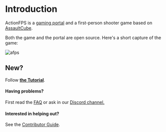 # Introduction

ActionFPS is a [gaming portal](https://actionfps.com/) and a first-person shooter game based on [AssaultCube](http://assault.cubers.net/).

Both the game and the portal are open source. Here's a short capture of the game:

![afps](https://cloud.githubusercontent.com/assets/7859727/22341064/cf58a7c4-e3ef-11e6-9350-bc6f8ae4647a.gif)

## New?

Follow [**the Tutorial**](/tutorial.md).

#### Having problems?

First read the [FAQ](/Frequently-Asked-Questions.md) or ask in our [Discord channel.](https://discord.gg/HYHku8C)

#### Interested in helping out?

See the [Contributor Guide](//contributor-guide.md).

